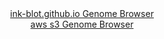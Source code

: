 <div id="ink-blot.github.io_Genome_Browser" align="center">
  <a href="https://daf-mango.s3.ap-southeast-2.amazonaws.com](https://ink-blot.github.io/index.html">ink-blot.github.io Genome Browser</a>
</div>
<div id="aws_s3_Genome_Browser" align="center">
  <a href="https://daf-mango.s3.ap-southeast-2.amazonaws.com/index.html">aws s3 Genome Browser</a>
</div>
